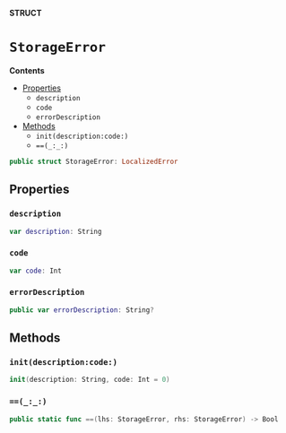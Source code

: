 **STRUCT**

# `StorageError`

**Contents**

- [Properties](#properties)
  - `description`
  - `code`
  - `errorDescription`
- [Methods](#methods)
  - `init(description:code:)`
  - `==(_:_:)`

```swift
public struct StorageError: LocalizedError
```

## Properties
### `description`

```swift
var description: String
```

### `code`

```swift
var code: Int
```

### `errorDescription`

```swift
public var errorDescription: String?
```

## Methods
### `init(description:code:)`

```swift
init(description: String, code: Int = 0)
```

### `==(_:_:)`

```swift
public static func ==(lhs: StorageError, rhs: StorageError) -> Bool
```
